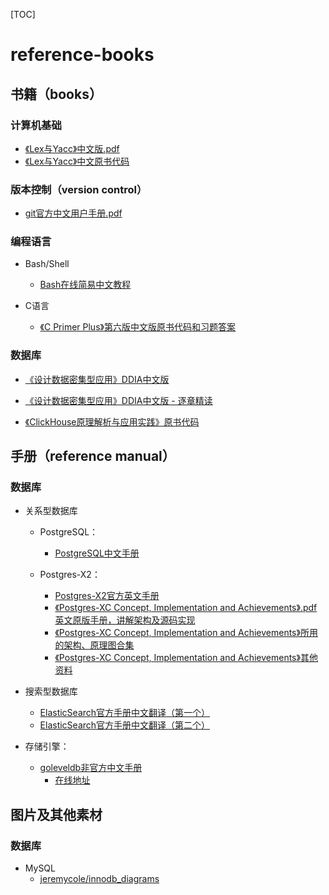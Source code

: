 [TOC]



# reference-books

## 书籍（books）

### 计算机基础

- [《Lex与Yacc》中文版.pdf](books/compiler-principles/lex-and-yacc_ZH_CN/Lex-and-Yacc-Chinese.pdf)
- [《Lex与Yacc》中文原书代码](books/compiler-principles/lex-and-yacc_ZH_CN/source-code)



### 版本控制（version control）

- [git官方中文用户手册.pdf](books/version-control/git中文用户手册.pdf)

### 编程语言

- Bash/Shell
  - [Bash在线简易中文教程](books/programming-language/bash/bash-tutorial)

- C语言
  - [《C Primer Plus》第六版中文版原书代码和习题答案](book-code/programming-language/cpp-primer-plus-6th)

### 数据库

- [《设计数据密集型应用》DDIA中文版](books/databases/ddia-cn)

- [《设计数据密集型应用》DDIA中文版 - 逐章精读](books/databases/ddia-cn-notes)
- [《ClickHouse原理解析与应用实践》原书代码](book-code/databases/clickhouse/clickhouse-principle-analysis-and-practice)



## 手册（reference manual）

### 数据库

- 关系型数据库
  - PostgreSQL：
    - [PostgreSQL中文手册](reference-manual/databases/postgresql/pgdoc-cn/)

  - Postgres-X2：
    - [Postgres-X2官方英文手册](reference-manual/databases/postgresql/postgres-x2)
    - [《Postgres-XC Concept, Implementation and Achievements》.pdf 英文原版手册，讲解架构及源码实现](reference-manual/databases/postgresql/pgx2-implementation/XCimplementation/pgxc.pdf)
    - [《Postgres-XC Concept, Implementation and Achievements》所用的架构、原理图合集](reference-manual/databases/postgresql/pgx2-implementation/XCimplementation/arch_doc)
    - [《Postgres-XC Concept, Implementation and Achievements》其他资料](reference-manual/databases/postgresql/pgx2-implementation/XCimplementation/)

- 搜索型数据库
  - [ElasticSearch官方手册中文翻译（第一个）](reference-manual/databases/elasticsearch/elasticsearch-reference-translation/)
  - [ElasticSearch官方手册中文翻译（第二个）](reference-manual/databases/elasticsearch/elasticsearch-doc-cn)
- 存储引擎：
  - [goleveldb非官方中文手册](reference-manual/databases/leveldb/goleveldb-handbook)
    - [在线地址](https://leveldb-handbook.readthedocs.io/zh/latest/index.html)


## 图片及其他素材

### 数据库

- MySQL
  - [jeremycole/innodb_diagrams](charts/databases/mysql/innodb_diagrams)
